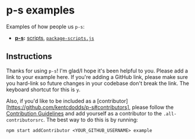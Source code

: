 # p-s examples

Examples of how people us `p-s`:

- **[p-s](https://github.com/kentcdodds/p-s):** [scripts](https://github.com/kentcdodds/p-s/blob/7a00d750611f08e8a95f24e78dd1cdc0a2213e51/package.json#L6-L10), [`package-scripts.js`](https://github.com/kentcdodds/p-s/blob/7a00d750611f08e8a95f24e78dd1cdc0a2213e51/package-scripts.js)

## Instructions

Thanks for using `p-s`! I'm glad/I hope it's been helpful to you. Please add a link to your example here. If you're
adding a GitHub link, please make sure you hard-link so future changes in your codebase don't break the link. The
keyboard shortcut for this is `y`.

Also, if you'd like to be included as a [contributor][https://github.com/kentcdodds/p-s#contributors], please follow the
[Contribution Guidelines](https://github.com/kentcdodds/p-s/blob/master/CONTRIBUTING.md) and add yourself as a
contributor to the `.all-contributorsrc`. The best way to do this is by running:

```console
npm start addContributor <YOUR_GITHUB_USERNAME> example
```
